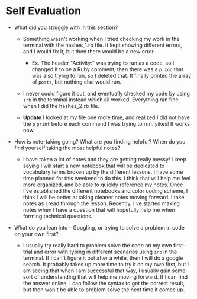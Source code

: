 # Self Evaluation

- What did you struggle with in this section?
  * Something wasn't working when I tried checking my work in the terminal with the hashes_1.rb file. It kept showing different errors, and I would fix it, but then there would be a new error.
      * Ex. The header "Activity:" was trying to run as a code, so I changed it to be a Ruby comment, then there was a `p zoo` that was also trying to run, so I deleted that. It finally printed the array of `posts`, but nothing else would run.
  * I never could figure it out, and eventually checked my code by using `irb` in the terminal instead which all worked. Everything ran fine when I did the hashes_2.rb file.

  * **Update** I looked at my file one more time, and realized I did not have the `p` `print` before each command I was trying to run. yikes! It works now. 

- How is note-taking going? What are you finding helpful? When do you find yourself taking the most helpful notes?
  * I have taken a lot of notes and they are getting really messy! I keep saying I will start a new notebook that will be dedicated to vocabulary terms broken up by the different lessons. I have some time planned for this weekend to do this. I think that will help me feel more organized, and be able to quickly reference my notes. Once I've established the different notebooks and color coding scheme, I think I will be better at taking cleaner notes moving forward. I take notes as I read through the lesson. Recently, I've started making notes when I have a question that will hopefully help me when forming technical questions.

- What do you lean into - Googling, or trying to solve a problem in code on your own first?
  * I usually try really hard to problem solve the code on my own first- trial and error with typing in different scenarios using `irb` in the terminal. If I can't figure it out after a while, then I will do a google search. It probably takes up more time to try it on my own first, but I am seeing that when I am successful that way, I usually gain some sort of understanding that will help me moving forward. If I can find the answer online, I can follow the syntax to get the correct result, but then won't be able to problem solve the next time it comes up.
